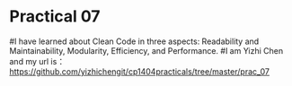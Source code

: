 # Practical 07
#I have learned about Clean Code in three aspects: Readability and Maintainability, Modularity, Efficiency, and Performance.
#I am Yizhi Chen and my url is：https://github.com/yizhichengit/cp1404practicals/tree/master/prac_07